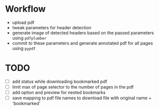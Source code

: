 # Workflow

- upload pdf
- tweak parameters for header detection
- generate image of detected headers based on the passed parameters using `pdfplumber`
- commit to these parameters and generate annotated pdf for all pages using `pypdf`

# TODO

- [ ] add status while downloading bookmarked pdf
- [ ] limit max of page selector to the number of pages in the pdf
- [ ] add option and preview for nested bookmarks
- [ ] save mapping to pdf file names to download file with original name + 'bookmarked'
